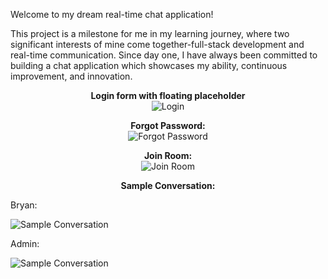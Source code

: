 ﻿Welcome to my dream real-time chat application! 

This project is a milestone for me in my learning journey, where two significant interests of mine come together-full-stack development and real-time communication. Since day one, I have always been committed to building a chat application which showcases my ability, continuous improvement, and innovation.

<p align="center">
  <strong>Login form with floating placeholder</strong>
  <br>
  <img src="https://github.com/user-attachments/assets/b639413c-ba62-41df-b596-cbe74d4e54e8" alt="Login" />
</p>

<p align="center">
  <strong>Forgot Password:</strong>
  <br>
  <img src="https://github.com/user-attachments/assets/46dfe756-5a57-4b8d-b720-c45e68881321" alt="Forgot Password" />
</p>

<p align="center">
  <strong>Join Room:</strong>
  <br>
  <img src="https://github.com/user-attachments/assets/caa88a93-9208-477a-b566-e2e5534b9c1f" alt="Join Room" />
</p>

<p align="center">
  <strong>Sample Conversation:</strong>
  <br>
  <p>Bryan: </p>
  <img src="https://github.com/user-attachments/assets/a7488485-329c-4f26-ba9a-2c89340ca4c9" alt="Sample Conversation" />
  <p>Admin:</p>
  <img src="https://github.com/user-attachments/assets/8d8de5e5-1ed0-4836-a639-8b763fb3fc37" alt="Sample Conversation" />
</p>

